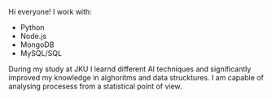 Hi everyone!
I work with:
* Python
* Node.js
* MongoDB
* MySQL/SQL

During my study at JKU I learnd different AI techniques and significantly improved my knowledge in alghoritms and data strucktures. I am capable of analysing procesess from a statistical point of view.
